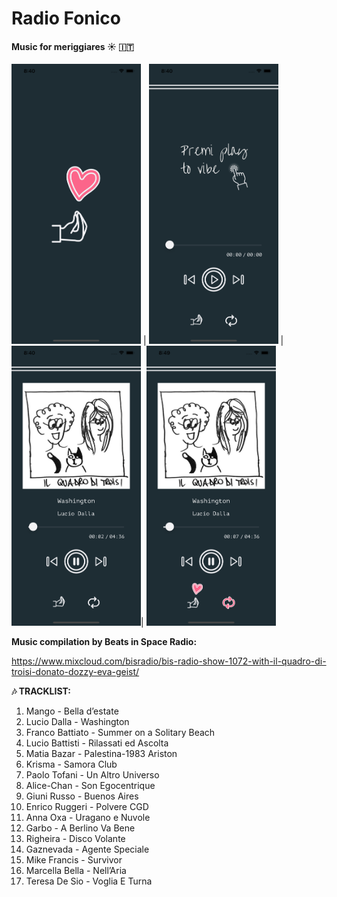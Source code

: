 #  Radio Fonico

#### Music for meriggiares ☀️ 🇮🇹

<img src="radiofonico/Assets.xcassets/Screenshots/01.imageset/01.png" alt="launch screen screenshot" width="207" height="448"/> |
<img src="radiofonico/Assets.xcassets/Screenshots/02.imageset/02.png" alt="premi play screenshot" width="207" height="448"/> |
<img src="radiofonico/Assets.xcassets/Screenshots/03.imageset/03.png" alt="music player screenshot" width="207" height="448"/>| 
<img src="radiofonico/Assets.xcassets/Screenshots/00.imageset/00.png" alt="music player with active icons screenshot" width="207" height="448"/>

**Music compilation by Beats in Space Radio:**

https://www.mixcloud.com/bisradio/bis-radio-show-1072-with-il-quadro-di-troisi-donato-dozzy-eva-geist/

**🎶 TRACKLIST:**
1. Mango - Bella d’estate 
2. Lucio Dalla - Washington 
3. Franco Battiato - Summer on a Solitary Beach 
4. Lucio Battisti - Rilassati ed Ascolta 
5. Matia Bazar - Palestina-1983 Ariston
6. Krisma - Samora Club
7. Paolo Tofani - Un Altro Universo 
8. Alice-Chan - Son Egocentrique 
9. Giuni Russo - Buenos Aires
10. Enrico Ruggeri - Polvere CGD
11. Anna Oxa - Uragano e Nuvole 
12. Garbo - A Berlino Va Bene 
13. Righeira - Disco Volante 
14. Gaznevada - Agente Speciale 
15. Mike Francis - Survivor
16. Marcella Bella - Nell’Aria 
17. Teresa De Sio - Voglia E Turna
